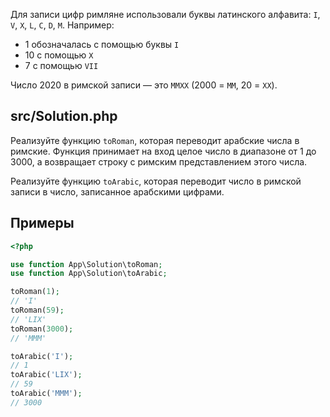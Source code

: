 Для записи цифр римляне использовали буквы латинского алфавита: `I`, `V`, `X`, `L`, `C`, `D`, `M`. Например:

   - 1 обозначалась с помощью буквы `I`
   - 10 с помощью `Х`
   - 7 с помощью `VII`

Число 2020 в римской записи — это `MMXX` (2000 = `MM`, 20 = `XX`).

## src/Solution.php

Реализуйте функцию `toRoman`, которая переводит арабские числа в римские. Функция принимает на вход целое число в диапазоне от 1 до 3000, а возвращает строку с римским представлением этого числа.

Реализуйте функцию `toArabic`, которая переводит число в римской записи в число, записанное арабскими цифрами.

## Примеры

```php
<?php

use function App\Solution\toRoman;
use function App\Solution\toArabic;

toRoman(1);
// 'I'
toRoman(59);
// 'LIX'
toRoman(3000);
// 'MMM'

toArabic('I');
// 1
toArabic('LIX');
// 59
toArabic('MMM');
// 3000
```
